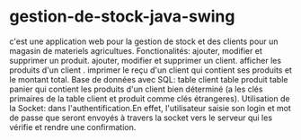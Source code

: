 # gestion-de-stock-java-swing
c'est une application web pour la gestion de stock et des clients pour un magasin de materiels agricultues.
Fonctionalités:
ajouter, modifier et supprimer un produit.
ajouter, modifier et supprimer un client.
afficher les produits d'un client .
imprimer le reçu d'un client qui contient ses produits et le montant total.
Base de données avec SQL:
table client
table produit
table panier qui contient les produits d'un client bien déterminé (a les clés primaires de la table client et produit comme clés étrangeres).
Utilisation de la Socket:
dans l'authentification.En effet, l'utilisateur saisie son login et mot de passe que seront envoyés à travers la socket vers le serveur qui les vérifie et rendre une confirmation.
